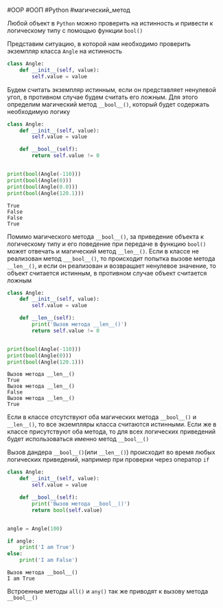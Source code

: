 #OOP #ООП #Python #магический_метод 


Любой объект в `Python` можно проверить на истинность и привести к логическому типу с помощью функции `bool()`

Представим ситуацию, в которой нам необходимо проверить экземпляр класса `Angle` на истинность
```python
class Angle:
    def __init__(self, value):
        self.value = value
```
Будем считать экземпляр истинным, если он представляет ненулевой угол, в противном случае будем считать его ложным. Для этого определим магический метод `__bool__()`, который будет содержать необходимую логику
```python
class Angle:
    def __init__(self, value):
        self.value = value

    def __bool__(self):
        return self.value != 0


print(bool(Angle(-110)))
print(bool(Angle(0)))
print(bool(Angle(0.0)))
print(bool(Angle(120.1)))
```
```
True
False
False
True
```
Помимо магического метода `__bool__()`, за приведение объекта к логическому типу и его поведение при передаче в функцию `bool()` может отвечать и магический метод `__len__()`. Если в классе не реализован метод `___bool__()`, то происходит попытка вызове метода `__len__()`, и если он реализован и возвращает ненулевое значение, то объект считается истинным, в противном случае объект считается ложным
```python
class Angle:
    def __init__(self, value):
        self.value = value

    def __len__(self):
        print('Вызов метода __len__()')
        return self.value != 0


print(bool(Angle(-110)))
print(bool(Angle(0)))
print(bool(Angle(120.1)))
```
```
Вызов метода __len__()
True
Вызов метода __len__()
False
Вызов метода __len__()
True
```
Если в классе отсутствуют оба магических метода `__bool__()` и `__len__()`, то все экземпляры класса считаются истинными. Если же в классе присутствуют оба метода, то для всех логических приведений будет использоваться именно метод `__bool__()`

Вызов дандера `__bool__()`(или `__len__()`) происходит во время любых логических приведений, например при проверки через оператор `if`
```python
class Angle:
    def __init__(self, value):
        self.value = value

    def __bool__(self):
        print('Вызов метода __bool__()')
        return bool(self.value)


angle = Angle(100)

if angle:
    print('I am True')
else:
    print('I am False')
```
```
Вызов метода __bool__()
I am True
```
Встроенные методы `all()` и `any()` так же приводят к вызову метода `__bool__()`